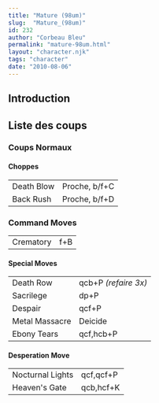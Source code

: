 ```yaml
---
title: "Mature (98um)"
slug:  "Mature_(98um)"
id: 232
author: "Corbeau Bleu"
permalink: "mature-98um.html"
layout: "character.njk"
tags: "character"
date: "2010-08-06"
---
```


## Introduction

## Liste des coups

### Coups Normaux

#### Choppes

|            |               |
|------------|---------------|
| Death Blow | Proche, b/f+C |
| Back Rush  | Proche, b/f+D |

### Command Moves

|           |     |
|-----------|-----|
| Crematory | f+B |

#### Special Moves

|                |                      |
|----------------|----------------------|
| Death Row      | qcb+P *(refaire 3x)* |
| Sacrilege      | dp+P                 |
| Despair        | qcf+P                |
| Metal Massacre | Deicide              |
| Ebony Tears    | qcf,hcb+P            |

#### Desperation Move

|                  |           |
|------------------|-----------|
| Nocturnal Lights | qcf,qcf+P |
| Heaven's Gate    | qcb,hcf+K |
